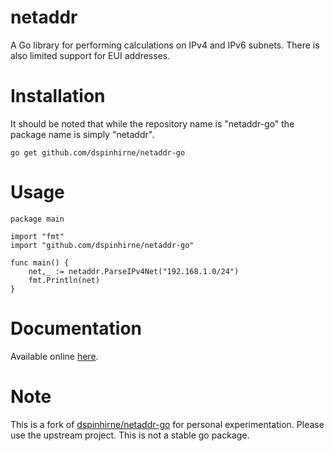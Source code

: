 # netaddr
A Go library for performing calculations on IPv4 and IPv6 subnets. There is also limited support for EUI addresses.


# Installation
It should be noted that while the repository name is "netaddr-go" the package name is simply "netaddr".

	go get github.com/dspinhirne/netaddr-go


# Usage

	package main

	import "fmt"
	import "github.com/dspinhirne/netaddr-go"

	func main() {
		net,_ := netaddr.ParseIPv4Net("192.168.1.0/24")
		fmt.Println(net)
	}


# Documentation
Available online [here](https://godoc.org/github.com/dspinhirne/netaddr-go).

# Note
This is a fork of [dspinhirne/netaddr-go](https://github.com/dspinhirne/netaddr-go) for
personal experimentation. Please use the upstream project. This is not a stable
go package.
